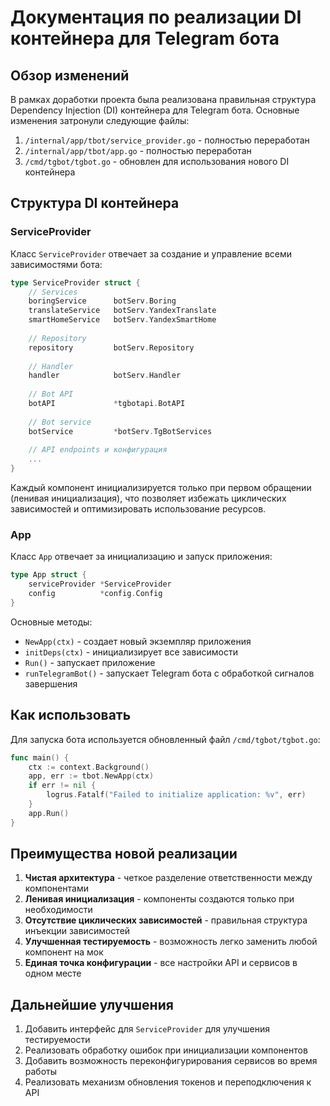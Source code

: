 # Документация по реализации DI контейнера для Telegram бота

## Обзор изменений

В рамках доработки проекта была реализована правильная структура Dependency Injection (DI) контейнера для Telegram бота. Основные изменения затронули следующие файлы:

1. `/internal/app/tbot/service_provider.go` - полностью переработан
2. `/internal/app/tbot/app.go` - полностью переработан
3. `/cmd/tgbot/tgbot.go` - обновлен для использования нового DI контейнера

## Структура DI контейнера

### ServiceProvider

Класс `ServiceProvider` отвечает за создание и управление всеми зависимостями бота:

```go
type ServiceProvider struct {
    // Services
    boringService      botServ.Boring
    translateService   botServ.YandexTranslate
    smartHomeService   botServ.YandexSmartHome
    
    // Repository
    repository         botServ.Repository
    
    // Handler
    handler            botServ.Handler
    
    // Bot API
    botAPI             *tgbotapi.BotAPI
    
    // Bot service
    botService         *botServ.TgBotServices
    
    // API endpoints и конфигурация
    ...
}
```

Каждый компонент инициализируется только при первом обращении (ленивая инициализация), что позволяет избежать циклических зависимостей и оптимизировать использование ресурсов.

### App

Класс `App` отвечает за инициализацию и запуск приложения:

```go
type App struct {
    serviceProvider *ServiceProvider
    config          *config.Config
}
```

Основные методы:
- `NewApp(ctx)` - создает новый экземпляр приложения
- `initDeps(ctx)` - инициализирует все зависимости
- `Run()` - запускает приложение
- `runTelegramBot()` - запускает Telegram бота с обработкой сигналов завершения

## Как использовать

Для запуска бота используется обновленный файл `/cmd/tgbot/tgbot.go`:

```go
func main() {
    ctx := context.Background()
    app, err := tbot.NewApp(ctx)
    if err != nil {
        logrus.Fatalf("Failed to initialize application: %v", err)
    }
    app.Run()
}
```

## Преимущества новой реализации

1. **Чистая архитектура** - четкое разделение ответственности между компонентами
2. **Ленивая инициализация** - компоненты создаются только при необходимости
3. **Отсутствие циклических зависимостей** - правильная структура инъекции зависимостей
4. **Улучшенная тестируемость** - возможность легко заменить любой компонент на мок
5. **Единая точка конфигурации** - все настройки API и сервисов в одном месте

## Дальнейшие улучшения

1. Добавить интерфейс для `ServiceProvider` для улучшения тестируемости
2. Реализовать обработку ошибок при инициализации компонентов
3. Добавить возможность переконфигурирования сервисов во время работы
4. Реализовать механизм обновления токенов и переподключения к API
